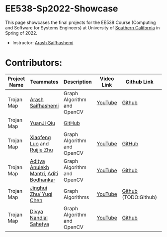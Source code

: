 # EE538-Sp2022-Showcase

This page showcases the final projects for the EE538 Course (Computing and Software for Systems Engineers) at University of [Southern California](http://usc.edu/) in Spring of 2022.

- Instructor: [Arash Saifhashemi](https://www.linkedin.com/in/ourarash/) 

# Contributors:


|Project Name| Teammates | Description |Video Link|Github Link|Slides Link|
| --- | --- | --- | --- | --- | --- |
| Trojan Map | [Arash Saifhashemi](https://www.linkedin.com/in/ourarash/)| Graph Algorithm and OpenCV | [YouTube](https://www.youtube.com/arisaif)|[Github](https://github.com/ourarash) | [Link to slides (e.g. in google drive)](http://myslides)|
| Trojan Map | [YuanJi Qiu](www.linkedin.com/in/yuanjiqiu) | [GitHub](https://github.com/RandleH)||
| Trojan Map | [Xiaofeng Luo](https://www.linkedin.com/in/xiaofeng-luo/) and [Ruijie Zhu](https://www.linkedin.com/in/ruijie-zhu-9b8a3622a/) | Graph Algorithm and OpenCV | [YouTube](https://www.youtube.com/watch?v=_KDML4Ck3SU&t=4s) | [GitHub](https://github.com/ee538/final-project-sweetmaru) | [Link to slides](https://docs.google.com/presentation/d/1QpzHMseQR-DB8eT8BGiaITYrBkFgLCJAiU_HwsUrWQI/edit?usp=sharing)|
| Trojan Map | [Aditya Anulekh Mantri](https://www.linkedin.com/in/aditya-anulekh/), [Aditi Bodhankar](https://www.linkedin.com/in/aditi-bodhankar/)| Graph Algorithm and OpenCV | [YouTube](https://www.youtube.com/watch?v=xsOKLaToUcI)|[Github](https://github.com/ee538/final-project-aditya-anulekh) | [Link to slides (e.g. in google drive)](https://docs.google.com/presentation/d/1RDwjfCuBQj1JHnCjStI-bwmPJfpWZXzTFTKSZTxOgOk/edit?usp=sharing)|
| Trojan Map | [Jinghui Zhu/ ](https://www.linkedin.com/in/jinghui-zhu-0331a575/)[Yuqi Chen](TODO:Linkedin)| Graph Algorithms | [YouTube](https://www.youtube.com/channel/UCyCoukyxGMtoFjoETm8rEbw)|[Github](https://github.com/Jayusc) (TODO:Github)|(TODO:Slides)|
| Trojan Map | [Divya Nandlal Sahetya](www.linkedin.com/in/divya-nandlal-sahetya)| Graph Algorithm and OpenCV | [YouTube](https://youtu.be/WStFstsgG_E)|[Github](https://github.com/Divya-Nandlal-Sahetya) | [Link to slides (e.g. in google drive)](https://docs.google.com/presentation/d/1HYIfkST17boO1FFruYaFNyJvCGa_y2mARwRocF2WULA/edit?usp=sharing)|
